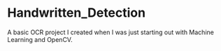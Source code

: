 # Handwritten_Detection

A basic OCR project I created when I was just starting out with Machine Learning and OpenCV.
